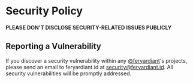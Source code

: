 # Security Policy

**PLEASE DON'T DISCLOSE SECURITY-RELATED ISSUES PUBLICLY**

## Reporting a Vulnerability

If you discover a security vulnerability within any [@feryardiant](https://github.com/feryardiant)'s projects, please send an email to feryardiant.id at [security@feryardiant.id](mailto:security@feryardiant.id). All security vulnerabilities will be promptly addressed.